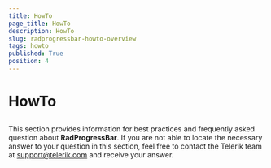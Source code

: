 ```yaml
---
title: HowTo
page_title: HowTo
description: HowTo
slug: radprogressbar-howto-overview
tags: howto
published: True
position: 4
---
```


# HowTo



## 

This section provides information for best practices and frequently asked question about __RadProgressBar__. If you are not able to locate the necessary answer to your question in this section, feel free to contact the Telerik team at [support@telerik.com](mailto:support@telerik.com) and receive your answer.
		
